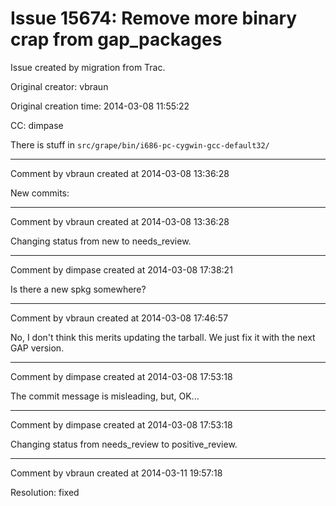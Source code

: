 # Issue 15674: Remove more binary crap from gap_packages

Issue created by migration from Trac.

Original creator: vbraun

Original creation time: 2014-03-08 11:55:22

CC:  dimpase

There is stuff in `src/grape/bin/i686-pc-cygwin-gcc-default32/`



---

Comment by vbraun created at 2014-03-08 13:36:28

New commits:


---

Comment by vbraun created at 2014-03-08 13:36:28

Changing status from new to needs_review.


---

Comment by dimpase created at 2014-03-08 17:38:21

Is there a new spkg somewhere?


---

Comment by vbraun created at 2014-03-08 17:46:57

No, I don't think this merits updating the tarball. We just fix it with the next GAP version.


---

Comment by dimpase created at 2014-03-08 17:53:18

The commit message is misleading, but, OK...


---

Comment by dimpase created at 2014-03-08 17:53:18

Changing status from needs_review to positive_review.


---

Comment by vbraun created at 2014-03-11 19:57:18

Resolution: fixed

